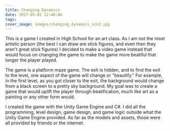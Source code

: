 ```yaml
---
title: Changing Dynamics
date: 2017-05-01 12:40:04
tags:
cover_image: images/changing_dynamics_scn2.jpg
---
```


This is a game I created in High School for an art class. As I am not the most artistic person (the best I can draw are stick figures, and even then they aren't great stick figures) I decided to make a video game instead that would focus on changing the game to make the game more beatiful that longer the player played.

The game is a platform maze game. The exit is hidden, and to find the exit to the level, one aspect of the game will change or "beautify." For example, in the first level, as you got closer to the exit, the background would change from a black screen to a pretty sky background. My goal was to create a game that would uplift the player through beatification, much like art as a painting or any other form would.

I created the game with the Unity Game Engine and C#. I did all the programming, level design, game design, and game logic outside what the Unity Game Engine provided. As far as the models and assets, those were all provided by friends or the internet.
